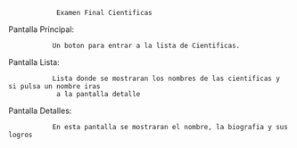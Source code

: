 

                Examen Final Cientificas


  Pantalla Principal:

               Un boton para entrar a la lista de Cientificas.

  Pantalla Lista:

               Lista donde se mostraran los nombres de las cientificas y si pulsa un nombre iras 
                a la pantalla detalle

  Pantalla Detalles:

               En esta pantalla se mostraran el nombre, la biografia y sus logros


